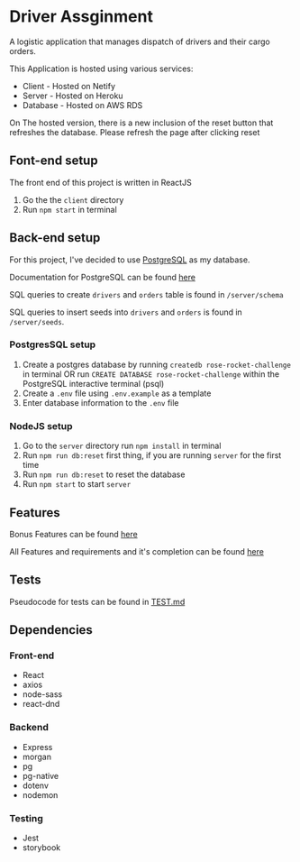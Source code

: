 # Driver Assginment

A logistic application that manages dispatch of drivers and their cargo orders.

This Application is hosted using various services:

- Client - Hosted on Netify
- Server - Hosted on Heroku
- Database - Hosted on AWS RDS

On The hosted version, there is a new inclusion of the reset button that refreshes the database. Please refresh the page after clicking reset

## Font-end setup

The front end of this project is written in ReactJS

1. Go the the `client` directory
2. Run `npm start` in terminal

## Back-end setup

For this project, I've decided to use [PostgreSQL](https://www.postgresql.org/) as my database.

Documentation for PostgreSQL can be found [here](https://www.postgresql.org/docs/14/index.html)

SQL queries to create `drivers` and `orders` table is found in `/server/schema`

SQL queries to insert seeds into `drivers` and `orders` is found in `/server/seeds`.

### PostgresSQL setup

1. Create a postgres database by running `createdb rose-rocket-challenge` in terminal OR run `CREATE DATABASE rose-rocket-challenge` within the PostgreSQL interactive terminal (psql)
1. Create a `.env` file using `.env.example` as a template
1. Enter database information to the `.env` file

### NodeJS setup

1. Go to the `server` directory run `npm install` in terminal
1. Run `npm run db:reset` first thing, if you are running `server` for the first time
1. Run `npm run db:reset` to reset the database
1. Run `npm start` to start `server`

## Features

Bonus Features can be found [here](./FEATURES.md)

All Features and requirements and it's completion can be found [here](./Requirements.md)

## Tests

Pseudocode for tests can be found in [TEST.md](./TEST.md)

## Dependencies

### Front-end

- React
- axios
- node-sass
- react-dnd

### Backend

- Express
- morgan
- pg
- pg-native
- dotenv
- nodemon

### Testing

- Jest
- storybook
